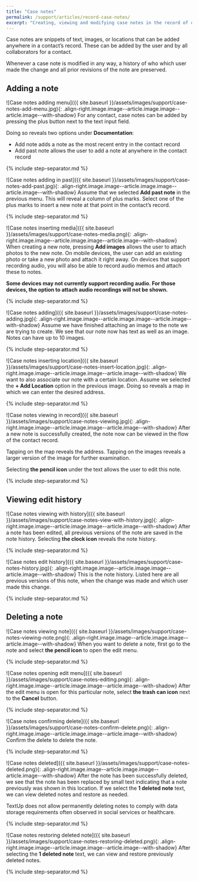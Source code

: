 ```yaml
---
title: "Case notes"
permalink: /support/articles/record-case-notes/
excerpt: "Creating, viewing and modifying case notes in the record of communication"
---
```


Case notes are snippets of text, images, or locations that can be added anywhere in a contact’s record. These can be added by the user and by all collaborators for a contact.

Whenever a case note is modified in any way, a history of who which user made the change and all prior revisions of the note are preserved.

## Adding a note

![Case notes adding menu]({{ site.baseurl }}/assets/images/support/case-notes-add-menu.jpg){: .align-right.image.image--article.image.image--article.image--with-shadow} For any contact, case notes can be added by pressing the plus button next to the text input field.

Doing so reveals two options under **Documentation**:
* Add note adds a note as the most recent entry in the contact record
* Add past note allows the user to add a note at anywhere in the contact record

{% include step-separator.md %}

![Case notes adding in past]({{ site.baseurl }}/assets/images/support/case-notes-add-past.jpg){: .align-right.image.image--article.image.image--article.image--with-shadow} Assume that we selected **Add past note** in the previous menu. This will reveal a column of plus marks. Select one of the plus marks to insert a new note at that point in the contact’s record.

{% include step-separator.md %}

![Case notes inserting media]({{ site.baseurl }}/assets/images/support/case-notes-media.png){: .align-right.image.image--article.image.image--article.image--with-shadow} When creating a new note, pressing **Add images** allows the user to attach photos to the new note. On mobile devices, the user can add an existing photo or take a new photo and attach it right away. On devices that support recording audio, you will also be able to record audio memos and attach these to notes.

**Some devices may not currently support recording audio. For those devices, the option to attach audio recordings will not be shown.**

{% include step-separator.md %}

![Case notes adding]({{ site.baseurl }}/assets/images/support/case-notes-adding.jpg){: .align-right.image.image--article.image.image--article.image--with-shadow} Assume we have finished attaching an image to the note we are trying to create. We see that our note now has text as well as an image. Notes can have up to 10 images.

{% include step-separator.md %}

![Case notes inserting location]({{ site.baseurl }}/assets/images/support/case-notes-insert-location.jpg){: .align-right.image.image--article.image.image--article.image--with-shadow} We want to also associate our note with a certain location. Assume we selected the **+ Add Location** option in the previous image. Doing so reveals a map in which we can enter the desired address.

{% include step-separator.md %}

![Case notes viewing in record]({{ site.baseurl }}/assets/images/support/case-notes-viewing.jpg){: .align-right.image.image--article.image.image--article.image--with-shadow} After a new note is successfully created, the note now can be viewed in the flow of the contact record.

Tapping on the map reveals the address. Tapping on the images reveals a larger version of the image for further examination.

Selecting **the pencil icon** under the text allows the user to edit this note.

{% include step-separator.md %}

## Viewing edit history

![Case notes viewing with history]({{ site.baseurl }}/assets/images/support/case-notes-view-with-history.jpg){: .align-right.image.image--article.image.image--article.image--with-shadow} After a note has been edited, all previous versions of the note are saved in the note history. Selecting **the clock icon** reveals the note history.

{% include step-separator.md %}

![Case notes edit history]({{ site.baseurl }}/assets/images/support/case-notes-history.jpg){: .align-right.image.image--article.image.image--article.image--with-shadow} This is the note history. Listed here are all previous versions of this note, when the change was made and which user made this change.

{% include step-separator.md %}

## Deleting a note

![Case notes viewing note]({{ site.baseurl }}/assets/images/support/case-notes-viewing-note.png){: .align-right.image.image--article.image.image--article.image--with-shadow} When you want to delete a note, first go to the note and select **the pencil icon** to open the edit menu.

{% include step-separator.md %}

![Case notes opening edit menu]({{ site.baseurl }}/assets/images/support/case-notes-editing.png){: .align-right.image.image--article.image.image--article.image--with-shadow} After the edit menu is open for this particular note, select **the trash can icon** next to the **Cancel** button.

{% include step-separator.md %}

![Case notes confirming delete]({{ site.baseurl }}/assets/images/support/case-notes-confirm-delete.png){: .align-right.image.image--article.image.image--article.image--with-shadow} Confirm the delete to delete the note.

{% include step-separator.md %}

![Case notes deleted]({{ site.baseurl }}/assets/images/support/case-notes-deleted.png){: .align-right.image.image--article.image.image--article.image--with-shadow} After the note has been successfully deleted, we see that the note has been replaced by small text indicating that a note previously was shown in this location. If we select the **1 deleted note** text, we can view deleted notes and restore as needed.

TextUp does not allow permanently deleting notes to comply with data storage requirements often observed in social services or healthcare.

{% include step-separator.md %}

![Case notes restoring deleted note]({{ site.baseurl }}/assets/images/support/case-notes-restoring-deleted.png){: .align-right.image.image--article.image.image--article.image--with-shadow} After selecting the **1 deleted note** text, we can view and restore previously deleted notes.

{% include step-separator.md %}
